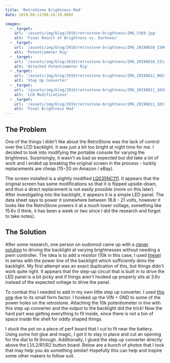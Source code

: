 ```yaml
---
title: 'RetroStone Brightness Mod'
date: 2019-08-11T08:24:19.000Z

images:
  - _target:
    url: '/assets/img/blog/2019/retrostone-brightness/IMG_5369.jpg'
    alt: 'Final Result of Brightness vs. Darkness'
  - _target:
    url: '/assets/img/blog/2019/retrostone-brightness/IMG_20190810_230641.jpg'
    alt: 'Potentiometer Rig'
  - _target:
    url: '/assets/img/blog/2019/retrostone-brightness/IMG_20190810_231450.jpg'
    alt: 'Attached Potentiometer Rig'
  - _target:
    url: '/assets/img/blog/2019/retrostone-brightness/IMG_20190811_002407.jpg'
    alt: 'Step Up Converter'
  - _target:
    url: '/assets/img/blog/2019/retrostone-brightness/IMG_20190811_183824.jpg'
    alt: 'LCD Modifications'
  - _target:
    url: '/assets/img/blog/2019/retrostone-brightness/IMG_20190811_185759.jpg'
    alt: 'Final Brightness Mod'
---
```


## The Problem

One of the things I didn't like about the RetroStone was the lack of control over the LCD backlight. It was just a bit too bright at night time for me. I decided to look into modifying the portable console for varying the brightness. Surprisingly, it wasn't as bad as expected but did take a lot of work and I ended up breaking the original screen in the process - luckily replacements are cheap ($15-$20 on Amazon / eBay).

The screen installed is a slightly modified [LQ035NC111](http://aitendo3.sakura.ne.jp/aitendo_data/product_img/lcd/tft/AT035DL01/LQ035NC111.pdf). It appears that the original screen has some modifications so that it is flipped upside-down, and thus a direct replacement is not easily possible (more on this later). After investigating into the backlight, it appears it is a simple LED panel. The data sheet says to power it somewhere between 18.6 - 21 volts, however it looks like the RetroStone powers it at a much lower voltage, something like 15.6v (I think, it has been a week or two since I did the research and forgot to take notes).

## The Solution

After some research, one person on sudomod came up with a [clever solution](https://sudomod.com/forum/viewtopic.php?t=7512) to driving the backlight at varying brightnesses without needing a pwm controller. The idea is to add a resistor (10k in this case, I used [these](https://www.amazon.com/gp/product/B013FPKCMM)) in series with the power line of the backlight which sufficiently dims the backlight. My first attempt was an exact duplication of this, but things didn't work quite right. It appears that the step-up circuit that is built in to drive the LED panel is a bit picky and if things aren't hooked up properly sits at 3.6v instead of the expected voltage to drive the panel.

To combat this I needed to add in my own little step up converter. I used [this one](https://www.amazon.com/gp/product/B01N9ZVXTR) due to its small form factor. I hooked up the VIN + GND to some of the power holes on the retrostone. Attaching the 10k potentiometer in line with this step up converter and the output to the backlight did the trick! Now the hard part was getting everything to fit inside, since there is not a ton of space inside the shell for oddly shaped things.

I stuck the pot on a piece of perf board that I cut to fit near the battery. Using some hot glue and magic, I got it to stay in place and cut an opening for the dial to fit through. Additionally, I glued the step up converter directly above the L1/L2/R1/R2 button board. Below are a bunch of photos that I took that may help you do something similar! Hopefully this can help and inspire some other makers to follow suit.
